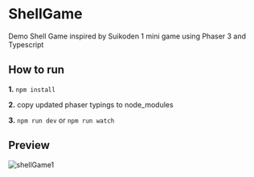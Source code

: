 # ShellGame
Demo Shell Game inspired by Suikoden 1 mini game using Phaser 3 and Typescript

## How to run

**1.** ```npm install```

**2.** copy updated phaser typings to node_modules

**3.** ```npm run dev``` or ```npm run watch```

## Preview

![shellGame1](https://user-images.githubusercontent.com/27367475/70380251-e74aaa00-18ec-11ea-8e1c-f5cb3f2998a3.gif)
